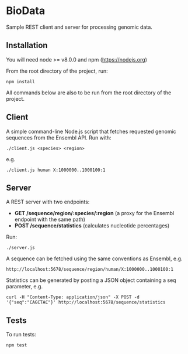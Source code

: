 # BioData
Sample REST client and server for processing genomic data.

## Installation
You will need node >= v8.0.0 and npm (https://nodejs.org)

From the root directory of the project, run:
```
npm install
```

All commands below are also to be run from the root directory of the project.

## Client
A simple command-line Node.js script that fetches requested genomic sequences from the Ensembl API. Run with:
```
./client.js <species> <region>
```

e.g.
```
./client.js human X:1000000..1000100:1
```

## Server
A REST server with two endpoints:
- **GET /sequence/region/:species/:region** (a proxy for the Ensembl endpoint with the same path)
- **POST /sequence/statistics** (calculates nucleotide percentages)

Run:
```
./server.js
```

A sequence can be fetched using the same conventions as Ensembl, e.g.
```
http://localhost:5678/sequence/region/human/X:1000000..1000100:1
```

Statistics can be generated by posting a JSON object containing a seq parameter, e.g.
```
curl -H "Content-Type: application/json" -X POST -d '{"seq":"CAGCTAC"}' http://localhost:5678/sequence/statistics
```

## Tests
To run tests:
```
npm test
```
